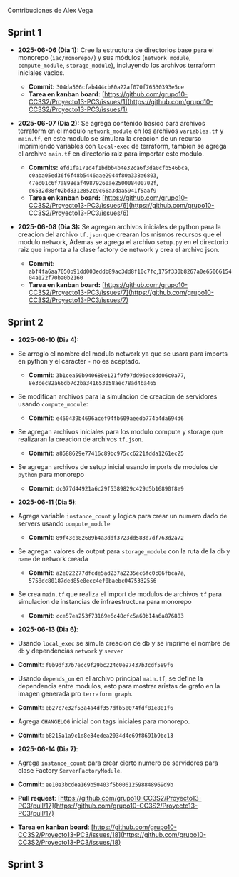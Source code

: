  Contribuciones de Alex Vega

## Sprint 1
- **2025-06-06 (Dia 1):** Cree la estructura de directorios base para el monorepo (`iac/monorepo/`) y sus módulos (`network_module`, `compute_module`, `storage_module`), incluyendo los archivos terraform iniciales vacios.
  *   **Commit:** `304da566cfab444cb80a22af070f76530393e5ce`
  *   **Tarea en kanban board:** [https://github.com/grupo10-CC3S2/Proyecto13-PC3/issues/1](https://github.com/grupo10-CC3S2/Proyecto13-PC3/issues/1)


- **2025-06-07 (Dia 2):** Se agrega contenido basico para archivos terraform en el modulo `network_module` en los archivos `variables.tf` y `main.tf`, en este modulo se simulara la creacion de un recurso imprimiendo variables con `local-exec` de terraform, tambien se agrega el archivo `main.tf` en directorio raiz para importar este modulo.
  *   **Commits:** `efd1fa171d4f1bdbb4b4e32ca6f3da0cfb546bca`, `c0aba05ed36f6f48b5446aae2944f80a338a6803`, `47ec01c6f7a898eaf49879260ae250008400702f`,
  `d6532d88f02bd8312852c9c66a3daa5941f5aaf9`
  *   **Tarea en kanban board:** [https://github.com/grupo10-CC3S2/Proyecto13-PC3/issues/6](https://github.com/grupo10-CC3S2/Proyecto13-PC3/issues/6)


- **2025-06-08 (Dia 3):** Se agregan archivos iniciales de python para la creacion del archivo `tf.json` que crearan los mismos recursos que el modulo network, Ademas se agrega el archivo `setup.py` en el directorio raiz que importa a la clase factory de network y crea el archivo json.
  *   **Commit:** `abf4fa6aa7050b91dd003eddb89ac3dd8f10c7fc`,`175f330b8267a0e6506615404a122f70ba0b2160`
  *   **Tarea en kanban board:** [https://github.com/grupo10-CC3S2/Proyecto13-PC3/issues/7](https://github.com/grupo10-CC3S2/Proyecto13-PC3/issues/7)

## Sprint 2
- **2025-06-10 (Dia 4):** 
- Se arreglo el nombre del modulo network ya que se usara para imports en python y el caracter `-` no es aceptado.
  - **Commit**: `3b1cea50b940680e121f9f97dd96ac8dd06c0a77`, `8e3cec82a66db7c2ba341653058aec78ad4ba465`

- Se modifican archivos para la simulacion de creacion de servidores usando `compute_module`:
  - **Commit**: `e460439b4696acef94fb609aeedb774b4da694d6`

- Se agregan archivos iniciales para los modulo compute y storage que realizaran la creacion de archivos `tf.json`.
  - **Commit**: `a8688629e77416c89bc975cc6221fdda1261ec25`

- Se agregan archivos de setup inicial usando imports de modulos de `python` para monorepo
  - **Commit**: `dc077d44921a6c29f5389829c429d5b16890f8e9`


- **2025-06-11 (Dia 5)**:

- Agrega variable `instance_count` y logica para crear un numero dado de servers usando `compute_module`
  - **Commit**: `89f43cb82689b4a3ddf3723dd583d7df763d2a72`

- Se agregan valores de output para `storage_module` con la ruta de la db y `name` de network creada
  - **Commit**: `a2e022277dfcde5ad237a2235ec6fc0c86fbca7a`, `5758dc80187ded85e8ecc4ef0baebc0475332556`

- Se crea `main.tf` que realiza el import de modulos de archivos `tf` para simulacion de instancias de infraestructura para monorepo
  - **Commit**: `cce57ea253f73169e6c48cfc5a60b14a6a876883`

- **2025-06-13 (Dia 6)**:

- Usando `local_exec` se simula creacion de db y se imprime el nombre de `db` y dependencias `network` y `server`
- **Commit**: `f0b9df37b7ecc9f29bc224c0e97437b3cdf589f6`

- Usando `depends_on` en el archivo principal `main.tf`, se define la dependencia entre modulos, esto para mostrar aristas de grafo en la imagen generada pro `terraform graph`.
- **Commit**: `eb27c7e32f53a4a4df357dfb5e074fdf81e801f6`

- Agrega `CHANGELOG` inicial con tags iniciales para monorepo.
- **Commit**: `b8215a1a9c1d8e34edea2034d4c69f8691b9bc13`

- **2025-06-14 (Dia 7)**:
- Agrega `instance_count` para crear cierto numero de servidores para clase Factory `ServerFactoryModule`.
- **Commit**: `ee10a3bcdea169b50403f5b00612598848969d9b`

- **Pull request**: [https://github.com/grupo10-CC3S2/Proyecto13-PC3/pull/17](https://github.com/grupo10-CC3S2/Proyecto13-PC3/pull/17)
- **Tarea en kanban board**: [https://github.com/grupo10-CC3S2/Proyecto13-PC3/issues/18](https://github.com/grupo10-CC3S2/Proyecto13-PC3/issues/18)

## Sprint 3
